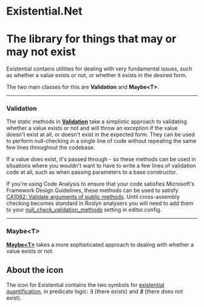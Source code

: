 ﻿# **Existential.Net**
# The library for things that may or may not exist

Existential contains utilities for dealing with very fundamental issues,
such as whether a value exists or not, or whether it exists
in the desired form.

The two main classes for this are **Validation** and **Maybe&lt;T&gt;**.

---
### Validation
The static methods in **[Validation](xref:Existential.Validate)** take a 
simplistic approach to validating whether a value exists or not and will 
throw an exception if the value doesn't exist at all, or doesn't exist in 
the expected form. They can be used to perform null-checking in a single line
of code without repeating the same few lines throughout the codebase.

If a value does exist, it's passed through - so these methods can be 
used in situations where you wouldn't want to have to write a few lines
of validation code at all, such as when passing parameters to a base 
constructor.

If you're using Code Analysis to ensure that your code satisfies Microsoft's
Framework Design Guidelines, these methods can be used to satisfy
[CA1062: Validate arguments of public methods](https://docs.microsoft.com/en-gb/visualstudio/code-quality/ca1062).
Until cross-assembly checking becomes standard in Roslyn analysers you 
will need to add them to your
[null_check_validation_methods](https://docs.microsoft.com/en-gb/visualstudio/code-quality/ca1062)
setting in editor.config.

---
### Maybe&lt;T&gt;
**[Maybe&lt;T&gt;](xref:Existential.Maybe`1)** takes a more sophisticated 
approach to dealing with whether a value exists or not.


## About the icon
The icon for Existential contains the two symbols for 
[existential quantification](https://en.wikipedia.org/wiki/Existential_quantification),
in predicate logic: &#8707; (there exists) and &#8708; (there does not exist).
